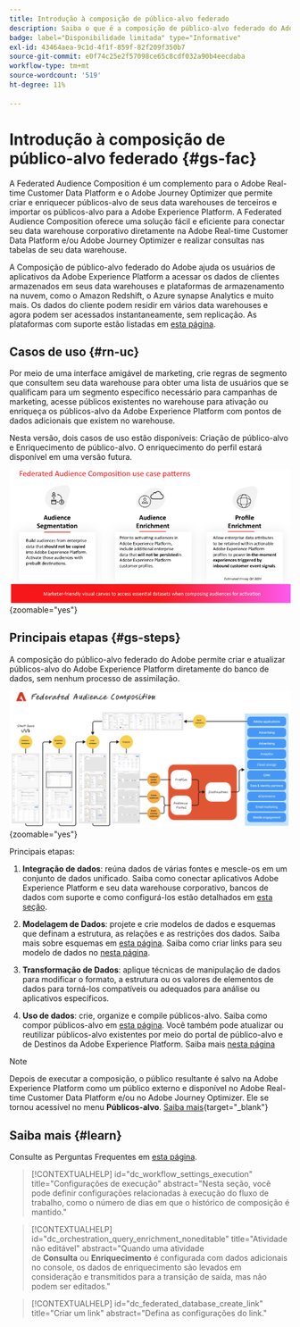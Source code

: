 ```yaml
---
title: Introdução à composição de público-alvo federado
description: Saiba o que é a composição de público-alvo federado do Adobe e como usá-la no Adobe Experience Platform
badge: label="Disponibilidade limitada" type="Informative"
exl-id: 43464aea-9c1d-4f1f-859f-82f209f350b7
source-git-commit: e0f74c25e2f57098ce65c8cdf032a90b4eecdaba
workflow-type: tm+mt
source-wordcount: '519'
ht-degree: 11%

---
```


# Introdução à composição de público-alvo federado {#gs-fac}

A Federated Audience Composition é um complemento para o Adobe Real-time Customer Data Platform e o Adobe Journey Optimizer que permite criar e enriquecer públicos-alvo de seus data warehouses de terceiros e importar os públicos-alvo para a Adobe Experience Platform. A Federated Audience Composition oferece uma solução fácil e eficiente para conectar seu data warehouse corporativo diretamente na Adobe Real-time Customer Data Platform e/ou Adobe Journey Optimizer e realizar consultas nas tabelas de seu data warehouse.

A Composição de público-alvo federado do Adobe ajuda os usuários de aplicativos da Adobe Experience Platform a acessar os dados de clientes armazenados em seus data warehouses e plataformas de armazenamento na nuvem, como o Amazon Redshift, o Azure synapse Analytics e muito mais. Os dados do cliente podem residir em vários data warehouses e agora podem ser acessados instantaneamente, sem replicação. As plataformas com suporte estão listadas em [esta página](../connections/federated-db.md#supported-db).

## Casos de uso {#rn-uc}

Por meio de uma interface amigável de marketing, crie regras de segmento que consultem seu data warehouse para obter uma lista de usuários que se qualificam para um segmento específico necessário para campanhas de marketing, acesse públicos existentes no warehouse para ativação ou enriqueça os públicos-alvo da Adobe Experience Platform com pontos de dados adicionais que existem no warehouse.

Nesta versão, dois casos de uso estão disponíveis: Criação de público-alvo e Enriquecimento de público-alvo. O enriquecimento do perfil estará disponível em uma versão futura.

![diagrama](assets/fac-use-cases.png){zoomable="yes"}

## Principais etapas {#gs-steps}

A composição do público-alvo federado do Adobe permite criar e atualizar públicos-alvo do Adobe Experience Platform diretamente do banco de dados, sem nenhum processo de assimilação.

![diagrama](assets/steps-diagram.png){zoomable="yes"}

Principais etapas:

1. **Integração de dados**: reúna dados de várias fontes e mescle-os em um conjunto de dados unificado. Saiba como conectar aplicativos Adobe Experience Platform e seu data warehouse corporativo, bancos de dados com suporte e como configurá-los estão detalhados em [esta seção](../connections/federated-db.md).

2. **Modelagem de Dados**: projete e crie modelos de dados e esquemas que definam a estrutura, as relações e as restrições dos dados. Saiba mais sobre esquemas em [esta página](../customer/schemas.md). Saiba como criar links para seu modelo de dados no [nesta página](../data-management/gs-models.md).

3. **Transformação de Dados**: aplique técnicas de manipulação de dados para modificar o formato, a estrutura ou os valores de elementos de dados para torná-los compatíveis ou adequados para análise ou aplicativos específicos.

4. **Uso de dados**: crie, organize e compile públicos-alvo. Saiba como compor públicos-alvo em [esta página](../compositions/gs-compositions.md). Você também pode atualizar ou reutilizar públicos-alvo existentes por meio do portal de público-alvo e de Destinos da Adobe Experience Platform. Saiba mais [nesta página](../connections/destinations.md)


>[!NOTE]
>
>Depois de executar a composição, o público resultante é salvo na Adobe Experience Platform como um público externo e disponível no Adobe Real-time Customer Data Platform e/ou no Adobe Journey Optimizer. Ele se tornou acessível no menu **Públicos-alvo**. [Saiba mais](https://experienceleague.adobe.com/en/docs/experience-platform/segmentation/ui/audience-portal){target="_blank"}
>



## Saiba mais {#learn}

<!-- Workflow + Workflow activities-->

Consulte as Perguntas Frequentes em [esta página](faq.md).

>[!CONTEXTUALHELP]
>id="dc_workflow_settings_execution"
>title="Configurações de execução"
>abstract="Nesta seção, você pode definir configurações relacionadas à execução do fluxo de trabalho, como o número de dias em que o histórico de composição é mantido."




>[!CONTEXTUALHELP]
>id="dc_orchestration_query_enrichment_noneditable"
>title="Atividade não editável"
>abstract="Quando uma atividade de **Consulta** ou **Enriquecimento** é configurada com dados adicionais no console, os dados de enriquecimento são levados em consideração e transmitidos para a transição de saída, mas não podem ser editados."

<!-- Create a link -->

>[!CONTEXTUALHELP]
>id="dc_federated_database_create_link"
>title="Criar um link"
>abstract="Defina as configurações do link."
